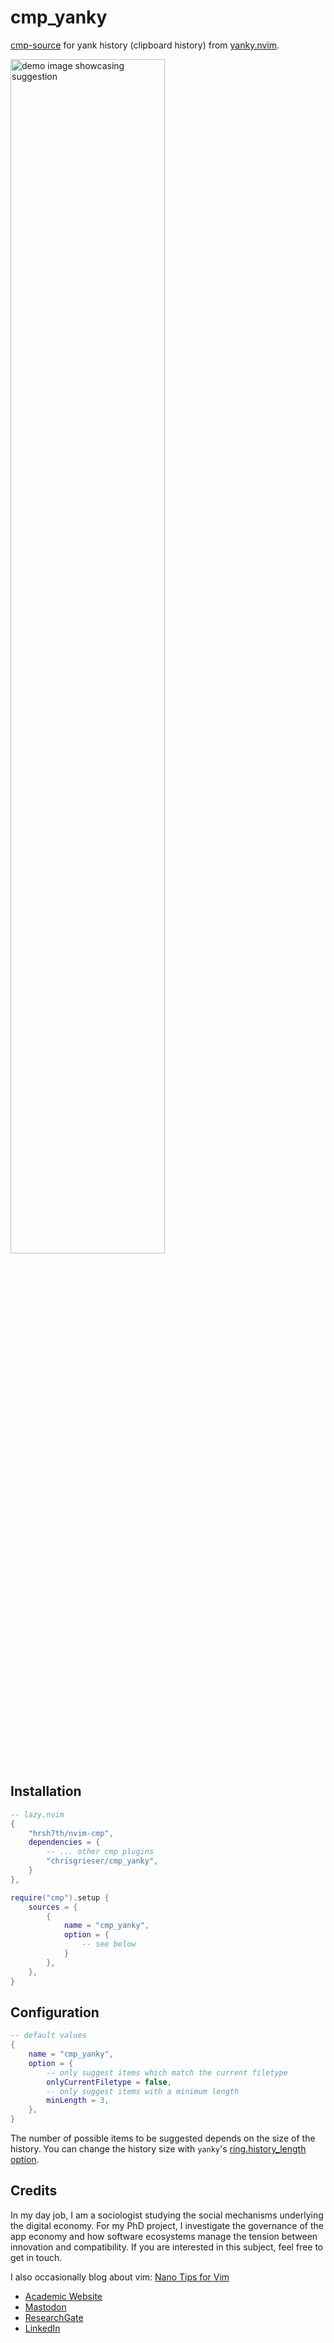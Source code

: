 <!-- LTeX: enabled=false -->
# cmp_yanky
<!-- LTeX: enabled=true -->

[cmp-source](https://github.com/hrsh7th/nvim-cmp) for yank history (clipboard
history) from [yanky.nvim](https://github.com/gbprod/yanky.nvim).

<img alt="demo image showcasing suggestion" width="70%" src="https://github.com/chrisgrieser/cmp_yanky/assets/73286100/e1e62358-63d0-4261-88ed-47bb155576d2">

## Installation

```lua
-- lazy.nvim
{
	"hrsh7th/nvim-cmp",
	dependencies = {
		-- ... other cmp plugins
		"chrisgrieser/cmp_yanky",
	}
},
```

```lua
require("cmp").setup {
	sources = {
		{ 
			name = "cmp_yanky",
			option = {
				-- see below
			}
		},
	},
}
```

## Configuration

```lua
-- default values
{
	name = "cmp_yanky",
	option = {
		-- only suggest items which match the current filetype
		onlyCurrentFiletype = false,
		-- only suggest items with a minimum length
		minLength = 3,
	},
}
```

The number of possible items to be suggested depends on the size of the
history. You can change the history size with `yanky`'s [ring.history_length
option](https://github.com/gbprod/yanky.nvim#ringhistory_length).

<!-- vale Google.FirstPerson = NO -->
## Credits
In my day job, I am a sociologist studying the social mechanisms underlying the
digital economy. For my PhD project, I investigate the governance of the app
economy and how software ecosystems manage the tension between innovation and
compatibility. If you are interested in this subject, feel free to get in touch.

I also occasionally blog about vim: [Nano Tips for Vim](https://nanotipsforvim.prose.sh)

- [Academic Website](https://chris-grieser.de/)
- [Mastodon](https://pkm.social/@pseudometa)
- [ResearchGate](https://www.researchgate.net/profile/Christopher-Grieser)
- [LinkedIn](https://www.linkedin.com/in/christopher-grieser-ba693b17a/)
